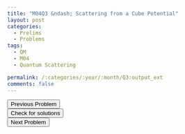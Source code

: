 ```yaml
---
title: "M04Q3 &ndash; Scattering from a Cube Potential"
layout: post
categories:
  - Prelims
  - Problems
tags:
  - QM
  - M04
  - Quantum Scattering

permalink: /:categories/:year/:month/Q3:output_ext
comments: false
---
```

<object data="2004M3Q.pdf" type="application/pdf" width="100%" height="500"></object>

<div class='navbar'>
	<div float='left'><button onclick="window.location='Q2.html'" >Previous Problem</button></div>
	<div float='center'><button onclick="window.location='https://princetonprelim.com/prelim/13/'">Check for solutions</button></div>
	<div float='right'><button onclick="window.location='T1.html'" > Next Problem</button></div>
</div>
